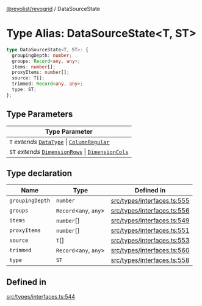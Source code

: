 [@revolist/revogrid](README.md) / DataSourceState

# Type Alias: DataSourceState\<T, ST\>

```ts
type DataSourceState<T, ST>: {
  groupingDepth: number;
  groups: Record<any, any>;
  items: number[];
  proxyItems: number[];
  source: T[];
  trimmed: Record<any, any>;
  type: ST;
};
```

## Type Parameters

| Type Parameter |
| ------ |
| `T` *extends* [`DataType`](TypeAlias.DataType.md) \| [`ColumnRegular`](Interface.ColumnRegular.md) |
| `ST` *extends* [`DimensionRows`](TypeAlias.DimensionRows.md) \| [`DimensionCols`](TypeAlias.DimensionCols.md) |

## Type declaration

| Name | Type | Defined in |
| ------ | ------ | ------ |
| `groupingDepth` | `number` | [src/types/interfaces.ts:555](https://github.com/revolist/revogrid/blob/39cfd614966a26ee6ce63b18984e6b24b2874cc5/src/types/interfaces.ts#L555) |
| `groups` | `Record`\<`any`, `any`\> | [src/types/interfaces.ts:556](https://github.com/revolist/revogrid/blob/39cfd614966a26ee6ce63b18984e6b24b2874cc5/src/types/interfaces.ts#L556) |
| `items` | `number`[] | [src/types/interfaces.ts:549](https://github.com/revolist/revogrid/blob/39cfd614966a26ee6ce63b18984e6b24b2874cc5/src/types/interfaces.ts#L549) |
| `proxyItems` | `number`[] | [src/types/interfaces.ts:551](https://github.com/revolist/revogrid/blob/39cfd614966a26ee6ce63b18984e6b24b2874cc5/src/types/interfaces.ts#L551) |
| `source` | `T`[] | [src/types/interfaces.ts:553](https://github.com/revolist/revogrid/blob/39cfd614966a26ee6ce63b18984e6b24b2874cc5/src/types/interfaces.ts#L553) |
| `trimmed` | `Record`\<`any`, `any`\> | [src/types/interfaces.ts:560](https://github.com/revolist/revogrid/blob/39cfd614966a26ee6ce63b18984e6b24b2874cc5/src/types/interfaces.ts#L560) |
| `type` | `ST` | [src/types/interfaces.ts:558](https://github.com/revolist/revogrid/blob/39cfd614966a26ee6ce63b18984e6b24b2874cc5/src/types/interfaces.ts#L558) |

## Defined in

[src/types/interfaces.ts:544](https://github.com/revolist/revogrid/blob/39cfd614966a26ee6ce63b18984e6b24b2874cc5/src/types/interfaces.ts#L544)
